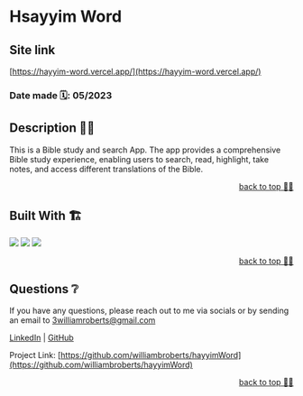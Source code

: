 
# Hsayyim Word

## Site link 
  [https://hayyim-word.vercel.app/](https://hayyim-word.vercel.app/)

 ### Date made 🗓: 05/2023
 
  ## Description 👨‍💻
<!--   This is a Bible study and search App. It is a full stack site that offers note taking and highlight functions for users and allows for searching for keywords and phrases. It uses 2 APIs and offers different bible translations. It is fully responsive, with variable text sizes and color themes available.  -->
 This is a Bible study and search App. The app provides a comprehensive Bible study experience, enabling users to search, read, highlight, take notes, and access different translations of the Bible. 
   <p align="right"><a href="#readme-top">back to top ☝🏼</a></p>
<!-- Built with -->

## Built With 🏗️

  <p align='left'>
 <img src="https://img.shields.io/badge/Next-black?style=for-the-badge&logo=next.js&logoColor=white" />
    <img src="https://img.shields.io/badge/Firebase-039BE5?style=for-the-badge&logo=Firebase&logoColor=white" />
   <img src="https://img.shields.io/badge/react-%2320232a.svg?style=for-the-badge&logo=react&logoColor=%2361DAFB" />
  </p>
  <p align="right"><a href="#readme-top">back to top ☝🏼</a></p>
<!-- QUESTIONS -->
  
## Questions ❔

If you have any questions, please reach out to me via socials or by sending an email to <a href="mailto:3williamroberts@gmail.com">3williamroberts@gmail.com</a>

<a href="https://www.linkedin.com/in/williambroberts/" target="_blank">LinkedIn</a> | <a href="https://github.com/williambroberts" target="_blank">GitHub</a>

Project Link: [https://github.com/williambroberts/hayyimWord](https://github.com/williambroberts/hayyimWord)

  <p align="right"><a href="#readme-top">back to top ☝🏼</a></p>
